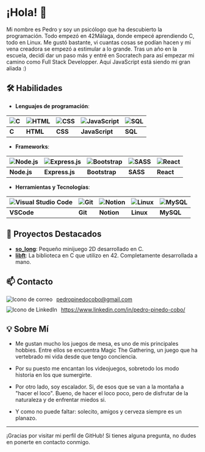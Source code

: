 # ¡Hola! 👋

Mi nombre es Pedro y soy un psicólogo que ha descubierto la programación. Todo empezó en 42Málaga, donde empecé aprendiendo C, todo en Linux. Me gustó bastante, vi cuantas cosas se podían hacen y mi vena creadora se empezó a estimular a lo grande. Tras un año en la escuela, decidí dar un paso más y entré en Socratech para así empezar mi camino como Full Stack Developper. Aquí JavaScript está siendo mi gran aliada :) 

## 🛠 Habilidades

- **Lenguajes de programación**:

| ![C](https://skillicons.dev/icons?i=c) | ![HTML](https://skillicons.dev/icons?i=html) | ![CSS](https://skillicons.dev/icons?i=css) | ![JavaScript](https://skillicons.dev/icons?i=javascript) | ![SQL](https://skillicons.dev/icons?i=mysql) |
| -------------------------------------- | ------------------------------------------ | ---------------------------------------- | -------------------------------------------------------- | ------------------------------------------- |
| **C**                                  | **HTML**                                   | **CSS**                                  | **JavaScript**                                            | **SQL**                                     |

- **Frameworks**:

| ![Node.js](https://skillicons.dev/icons?i=nodejs) | ![Express.js](https://skillicons.dev/icons?i=express) | ![Bootstrap](https://skillicons.dev/icons?i=bootstrap) | ![SASS](https://skillicons.dev/icons?i=sass) | ![React](https://skillicons.dev/icons?i=react) |
| ------------------------------------------------- | ----------------------------------------------------- | ----------------------------------------------------- | ------------------------------------------- | --------------------------------------------- |
| **Node.js**                                       | **Express.js**                                        | **Bootstrap**                                         | **SASS**                                    | **React**                                     |


- **Herramientas y Tecnologías**:
  
| ![Visual Studio Code](https://skillicons.dev/icons?i=vscode) | ![Git](https://skillicons.dev/icons?i=git) | ![Notion](https://skillicons.dev/icons?i=notion) | ![Linux](https://skillicons.dev/icons?i=linux) | ![MySQL](https://skillicons.dev/icons?i=mysql) |
| ------------------------------------------------------------ | ----------------------------------------- | ---------------------------------------------- | ------------------------------------------ | --------------------------------------------- |
| **VSCode**                                                   | **Git**                                   | **Notion**                                    | **Linux**                                   | **MySQL**                                    |


## 🚀 Proyectos Destacados


- **[so_long](https://github.com/pepinedo/so_long)**: Pequeño minijuego 2D desarrollado en C.
- **[libft](https://github.com/pepinedo/Libft)**: La biblioteca en C que utilizo en 42. Completamente desarrollada a mano.

## 📫 Contacto

<div style="display: flex; align-items: center; margin-bottom: 10px;">
    <img src="https://skillicons.dev/icons?i=gmail" alt="Icono de correo" style="margin-right: 10px;">
    <a href="mailto:pedropinedocobo@gmail.com" target="_blank">pedropinedocobo@gmail.com</a>
</div>

<div style="display: flex; align-items: center;">
    <img src="https://skillicons.dev/icons?i=linkedin" alt="Icono de LinkedIn" style="margin-right: 10px;">
    <a href="https://www.linkedin.com/in/pedro-pinedo-cobo/" target="_blank">https://www.linkedin.com/in/pedro-pinedo-cobo/</a>
</div>


## 💡 Sobre Mí

- Me gustan mucho los juegos de mesa, es uno de mis principales hobbies. Entre ellos se encuentra Magic The Gathering, un juego que ha vertebrado mi vida desde que tengo conciencia.

- Por su puesto me encantan los videojuegos, sobretodo los modo historia en los que sumergirte.

- Por otro lado, soy escalador. Si, de esos que se van a la montaña a "hacer el loco". Bueno, de hacer el loco poco, pero de disfrutar de la naturaleza y de enfrentar miedos si.

- Y como no puede faltar: solecito, amigos y cerveza siempre es un planazo.


---

¡Gracias por visitar mi perfil de GitHub! Si tienes alguna pregunta, no dudes en ponerte en contacto conmigo.
